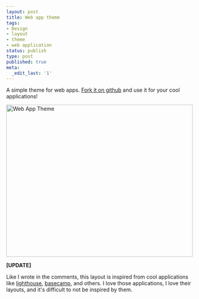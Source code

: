 ```yaml
---
layout: post
title: Web app theme
tags:
- Design
- layout
- theme
- web application
status: publish
type: post
published: true
meta:
  _edit_last: '1'
---
```

A simple theme for web apps. <a href="http://github.com/gravityblast/web-app-theme/tree/master">Fork it on github</a> and use it for your cool applications!

<img src="http://gravityblast.com/wp-content/uploads/2009/01/web-app-theme.jpg" alt="Web App Theme" title="web-app-theme" width="499" height="406" class="alignnone size-full wp-image-88" />

<strong>[UPDATE]</strong>

Like I wrote in the comments, this layout is inspired from cool applications like <a href="http://lighthouseapp.com/">lighthouse</a>, <a href="http://basecamphq.com/">basecamp</a>, and others. I love those applications, I love their layouts, and it's difficult to not be inspired by them.
